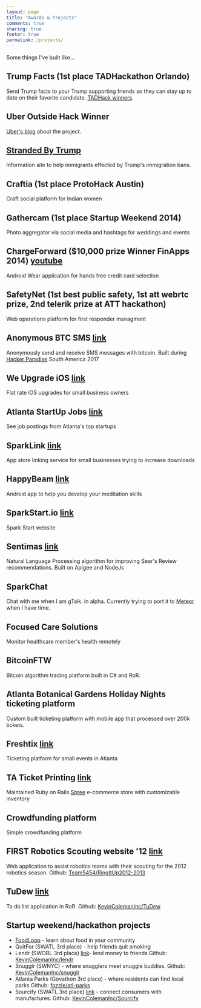 ```yaml
---
layout: page
title: "Awards & Projects"
comments: true
sharing: true
footer: true
permalink: /projects/
---
```

Some things I've built like…

## Trump Facts (1st place TADHackathon Orlando)
Send Trump facts to your Trump supporting friends so they can stay up to date on their favorite candidate. [TADHack winners](http://blog.tadhack.com/2016/10/16/tadhack-2016-winners/).

## Uber Outside Hack Winner
[Uber's blog](https://devblog.uber.com/outside-hack-winners-create-an-app-that-merges-traffic-conditions-with-uber/) about the project.

## [Stranded By Trump](https://strandedbytrump.com)
Information site to help immigrants effected by Trump's immigration bans.

## Craftia (1st place ProtoHack Austin)
Craft social platform for Indian women

## Gathercam (1st place Startup Weekend 2014)
Photo aggregator via social media and hashtags for weddings and events

## ChargeForward ($10,000 prize Winner FinApps 2014) [youtube](https://www.youtube.com/watch?v=1y-D-5O2dcY)
Android Wear application for hands free credit card selection

## SafetyNet (1st best public safety, 1st att webrtc prize, 2nd telerik prize at ATT hackathon)
Web operations platform for first responder managment

## Anonymous BTC SMS [link](https://anonymousbtcsms.com)
Anonymously send and receive SMS messages with bitcoin.  Built during [Hacker Paradise](http://www.hackerparadise.org/) South America 2017

## We Upgrade iOS [link](https://weupgradeios.com)
Flat rate iOS upgrades for small business owners

## Atlanta StartUp Jobs [link](http://www.atlantastartupjobs.com)
See job postings from Atlanta's top startups

## SparkLink [link](http://www.SparkLink.io/)
App store linking service for small businesses trying to increase downloads

## HappyBeam [link](http://www.happybeamapp.com/)
Android app to help you develop your meditation skills

## SparkStart.io [link](http://www.sparkstart.io)
Spark Start website

## Sentimas [link](http://challengepost.com/software/sentimus-edegx)
Natural Language Processing algorithm for improving Sear's Review recommendations.
Built on Apigee and NodeJs

## SparkChat
Chat with me when I am gTalk. in alpha.  Currently trying to port it to [Meteor](https://www.meteor.com/) when I have time.

## Focused Care Solutions
Monitor healthcare member's health remotely

## BitcoinFTW
Bitcoin algorithm trading platform built in C# and RoR.

## Atlanta Botanical Gardens Holiday Nights ticketing platform
Custom built ticketing platform with mobile app that processed over 200k tickets.

## Freshtix [link](http://freshtix.com)
Ticketing platform for small events in Atlanta

## TA Ticket Printing [link](http://taticketprinting.com)
Maintained Ruby on Rails [Spree](http://spreecommerce.com/) e-commerce store with customizable inventory

## Crowdfunding platform
Simple crowdfunding platform

## FIRST Robotics Scouting website '12 [link](http://ditu2012scouting.herokuapp.com/)
Web application to assist robotics teams with their scouting for the 2012 robotics season. Github: [Team5454/RingItUp2012-2013](https://github.com/Team5454/RingItUp2012-2013)

## TuDew [link](http://tudew.herokuapp.com/)
To do list application in RoR. Github: [KevinColemanInc/TuDew](https://github.com/KevinColemanInc/TuDew)

## Startup weekend/hackathon projects
* [FoodLoop](/blog/2014/06/21/goodie-hack-number-2/) - learn about food in your community
* QuitFor (SWATL 3rd place) - help friends quit smoking
* Lendr (SWORL 3rd place) [link](http://lendrapp.herokuapp.com/)- lend money to friends Github: [KevinColemanInc/lendr](https://github.com/KevinColemanInc/lendr)
* Snugglr (SWNYC) - where snugglers meet snuggle buddies. Github: [KevinColemanInc/snugglr](https://github.com/KevinColemanInc/snugglr)
* Atlanta Parks (Govathon 3rd place) - where residents can find local parks Github: [fozzle/atl-parks](https://github.com/fozzle/atl-parks)
* Sourcify (SWATL 3rd place) [link](http://sourci.herokuapp.com/) - connect consumers with manufactures. Github: [KevinColemanInc/Sourcify](https://github.com/KevinColemanInc/Sourcify)
